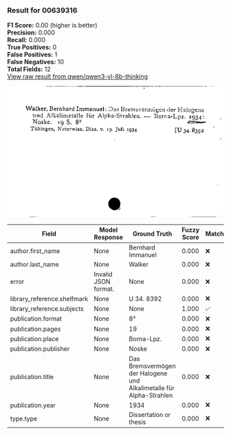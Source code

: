 ### Result for 00639316
**F1 Score:** 0.00 (higher is better)<br>**Precision:** 0.000<br>**Recall:** 0.000<br>**True Positives:** 0<br>**False Positives:** 1<br>**False Negatives:** 10<br>**Total Fields:** 12<br>[View raw result from qwen/qwen3-vl-8b-thinking](https://github.com/RISE-UNIBAS/humanities_data_benchmark/blob/main/results/2025-10-17/T0247/request_T0247_00639316.json)

<img src="https://github.com/RISE-UNIBAS/humanities_data_benchmark/blob/main/benchmarks/zettelkatalog/images/00639316.jpg?raw=true" alt="00639316" width="600px">

| Field | Model Response | Ground Truth | Fuzzy Score | Match |
|-------|----------------|--------------|-------------|-------|
| author.first_name | None | Bernhard Immanuel | 0.000 | ❌ |
| author.last_name | None | Walker | 0.000 | ❌ |
| error | Invalid JSON format. | None | 0.000 | ❌ |
| library_reference.shelfmark | None | U 34. 8392 | 0.000 | ❌ |
| library_reference.subjects | None | None | 1.000 | ✅ |
| publication.format | None | 8° | 0.000 | ❌ |
| publication.pages | None | 19 | 0.000 | ❌ |
| publication.place | None | Borna-Lpz. | 0.000 | ❌ |
| publication.publisher | None | Noske | 0.000 | ❌ |
| publication.title | None | Das Bremsvermögen der Halogene und Alkalimetalle für Alpha-Strahlen | 0.000 | ❌ |
| publication.year | None | 1934 | 0.000 | ❌ |
| type.type | None | Dissertation or thesis | 0.000 | ❌ |
